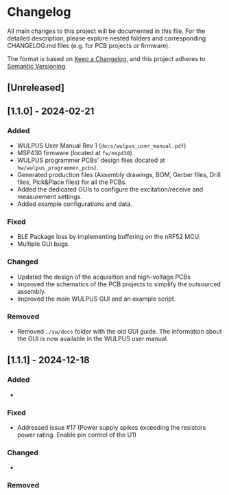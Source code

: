 # Changelog

All main changes to this project will be documented in this file.
For the detailed description, please explore nested folders and corresponding CHANGELOG.md files (e.g. for PCB projects or firmware). 

The format is based on [Keep a Changelog](https://keepachangelog.com/en/1.0.0/),
and this project adheres to [Semantic Versioning](https://semver.org/spec/v2.0.0.html).

## [Unreleased]

## [1.1.0] - 2024-02-21

### Added

- WULPUS User Manual Rev 1 (`docs/wulpus_user_manual.pdf`)
- MSP430 firmware (located at `fw/msp430`)
- WULPUS programmer PCBs' design files (located at `hw/wulpus_programmer_pcbs`).
- Generated production files (Assembly drawings, BOM, Gerber files, Drill files, Pick&Place files) for all the PCBs.
- Added the dedicated GUIs to configure the excitation/receive and measurement settings.
- Added example configurations and data.

### Fixed

- BLE Package loss by implementing buffering on the nRF52 MCU.
- Multiple GUI bugs.

### Changed

- Updated the design of the acquisition and high-voltage PCBs
- Improved the schematics of the PCB projects to simplify the outsourced assembly.
- Improved the main WULPUS GUI and an example script.

### Removed

- Removed `./sw/docs` folder with the old GUI guide. The information about the GUI is now available in the WULPUS user manual.

## [1.1.1] - 2024-12-18

### Added

- 

### Fixed

- Addressed issue #17 (Power supply spikes exceeding the resistors power rating. Enable pin control of the U1)

### Changed

- 

### Removed